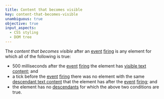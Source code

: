 ```yaml
---
title: Content that becomes visible
key: content-that-becomes-visible
unambiguous: true
objective: true
input_aspects:
  - CSS styling
  - DOM tree
---
```


The _content that becomes visible_ after an [event][] [firing][] is any element for which all of the following is true:

- 500 milliseconds after the [event][] [firing][] the element has [visible text content][]; and
- a tick before the [event][] [firing][] there was no element with the same [descendant text content][] that the element has after the [event][] [firing][]; and
- the element has no [descendants][] for which the above two conditions are true.

[descendants]: https://dom.spec.whatwg.org/#concept-tree-descendant
[descendant text content]: https://dom.spec.whatwg.org/#concept-descendant-text-content 'Definition of descendant text content'
[event]: https://dom.spec.whatwg.org/#concept-event 'Definition of event'
[firing]: https://dom.spec.whatwg.org/#concept-event-fire 'Definition of event firing'
[visible text content]: #visible-text-content 'Definition of visible text content'